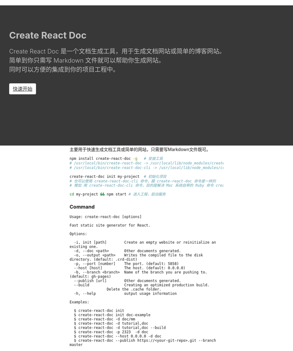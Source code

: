 <!--
title: Create React Doc
layout: IndexLayout
visible: true
-->

<style>
body, html { background: #fff; }
.markdown{ padding: 0 20px; }
.jumbotron {
  position: absolute;
  background-color: #383838;
  top: 56px;
  left: 0;
  right: 0;
  padding-top: 80px;
  min-height: 380px;
  color: #c1c1c1;
}
.jumbotron-block { min-height: 400px; }
.jumbotron-warpper {
  padding: 0 30px;
  margin: 0 auto;
}
.jumbotron-title {
  font-size: 30px;
  font-weight: bold;
  padding-bottom: 20px;
}
.jumbotron-des {
  font-size: 1.25rem;
  line-height: 1.5;
  font-weight: 300;
  margin-bottom: 30px;
  font-family: -apple-system,BlinkMacSystemFont,"Segoe UI",Roboto,"Helvetica Neue",Arial,sans-serif,"Apple Color Emoji","Segoe UI Emoji","Segoe UI Symbol";
}
.jumbotron .jumbotron-btn {
  display: inline-block;
  color: #333;
  font-weight: 400;
  text-align: center;
  white-space: nowrap;
  vertical-align: middle;
  user-select: none;
  background-color: #fff;
  padding: .375rem .75rem;
  font-size: 1rem;
  line-height: 1.5;
  border-radius: .25rem;
  transition: color .15s ease-in-out,background-color .15s ease-in-out,border-color .15s ease-in-out,box-shadow .15s ease-in-out;
}
.jumbotron-btn:hover {
  background-color: #bbb;
  color: #333;
}
.jumbotron-btn:focus {
  outline: 0;
  box-shadow: 0 0 0 0.2rem rgba(255, 255, 255, 0.25);
}
</style>
<div class="jumbotron">
  <div class="jumbotron-warpper">
    <div class="jumbotron-title">Create React Doc </div>
    <div class="jumbotron-des">Create React Doc 是一个文档生成工具，用于生成文档网站或简单的博客网站。<br/>简单到你只需写 Markdown 文件就可以帮助你生成网站。<br/>同时可以方便的集成到你的项目工程中。</div>
    <a class="jumbotron-btn" href="#/introduce/init-project">快速开始</a>
  </div>
</div>
<div class="jumbotron-block"> </div>

在开始之前，推荐先学习 Markdown 语法，并正确安装和配置了 [Node.js](https://nodejs.org) v8.0 或以上。

主要用于快速生成文档工具或简单的网站，只需要写Markdown文件既可。

```bash
npm install create-react-doc -g   # 安装工具
# /usr/local/bin/create-react-doc -> /usr/local/lib/node_modules/create-react-doc/.bin/create-react-doc.js
# /usr/local/bin/create-react-doc-cli -> /usr/local/lib/node_modules/create-react-doc/.bin/create-react-doc.js

create-react-doc init my-project  # 初始化项目
# 也可以使用 create-react-doc-cli 命令，跟 create-react-doc 命令是一样的
# 增加 用 create-react-doc-cli 命令，目的是解决 Mac 系统自带的 Ruby 命令 create-react-doc 冲突

cd my-project && npm start # 进入工程，启动服务
```

### Command

```shell
Usage: create-react-doc [options]

Fast static site generator for React.

Options:

  -i, init [path]        Create an empty website or reinitialize an existing one.
  -d, --doc <path>       Other documents generated.
  -o, --output <path>    Writes the compiled file to the disk directory. (default: .crd-dist)
  -p, --port [number]    The port. (default: 5858)
  --host [host]          The host. (default: 0.0.0.0)
  -b, --branch <branch>  Name of the branch you are pushing to. (default: gh-pages)
  --publish [url]        Other documents generated.
  --build                Creating an optimized production build.
                 Delete the .cache folder.
  -h, --help             output usage information

Examples:

  $ create-react-doc init
  $ create-react-doc init doc-example
  $ create-react-doc -d doc/mm
  $ create-react-doc -d tutorial,doc
  $ create-react-doc -d tutorial,doc --build
  $ create-react-doc -p 2323  -d doc
  $ create-react-doc --host 0.0.0.0 -d doc
  $ create-react-doc --publish https://<your-git-repo>.git --branch master
```
